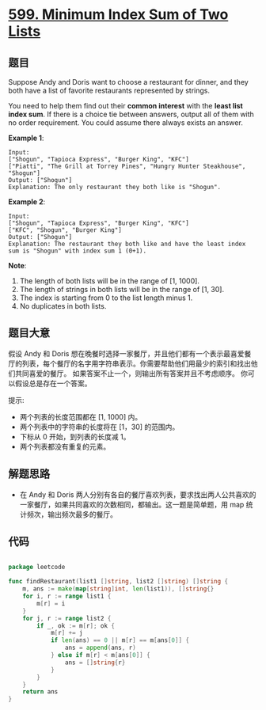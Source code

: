 # [599. Minimum Index Sum of Two Lists](https://leetcode.com/problems/minimum-index-sum-of-two-lists/)

## 题目

Suppose Andy and Doris want to choose a restaurant for dinner, and they both have a list of favorite restaurants represented by strings.

You need to help them find out their **common interest** with the **least list index sum**. If there is a choice tie between answers, output all of them with no order requirement. You could assume there always exists an answer.

**Example 1**:

    Input:
    ["Shogun", "Tapioca Express", "Burger King", "KFC"]
    ["Piatti", "The Grill at Torrey Pines", "Hungry Hunter Steakhouse", "Shogun"]
    Output: ["Shogun"]
    Explanation: The only restaurant they both like is "Shogun".

**Example 2**:

    Input:
    ["Shogun", "Tapioca Express", "Burger King", "KFC"]
    ["KFC", "Shogun", "Burger King"]
    Output: ["Shogun"]
    Explanation: The restaurant they both like and have the least index sum is "Shogun" with index sum 1 (0+1).

**Note**:

1. The length of both lists will be in the range of [1, 1000].
2. The length of strings in both lists will be in the range of [1, 30].
3. The index is starting from 0 to the list length minus 1.
4. No duplicates in both lists.


## 题目大意

假设 Andy 和 Doris 想在晚餐时选择一家餐厅，并且他们都有一个表示最喜爱餐厅的列表，每个餐厅的名字用字符串表示。你需要帮助他们用最少的索引和找出他们共同喜爱的餐厅。 如果答案不止一个，则输出所有答案并且不考虑顺序。 你可以假设总是存在一个答案。


提示:  

- 两个列表的长度范围都在 [1, 1000] 内。
- 两个列表中的字符串的长度将在 [1，30] 的范围内。
- 下标从 0 开始，到列表的长度减 1。
- 两个列表都没有重复的元素。



## 解题思路


- 在 Andy 和 Doris 两人分别有各自的餐厅喜欢列表，要求找出两人公共喜欢的一家餐厅，如果共同喜欢的次数相同，都输出。这一题是简单题，用 map 统计频次，输出频次最多的餐厅。


## 代码

```go

package leetcode

func findRestaurant(list1 []string, list2 []string) []string {
	m, ans := make(map[string]int, len(list1)), []string{}
	for i, r := range list1 {
		m[r] = i
	}
	for j, r := range list2 {
		if _, ok := m[r]; ok {
			m[r] += j
			if len(ans) == 0 || m[r] == m[ans[0]] {
				ans = append(ans, r)
			} else if m[r] < m[ans[0]] {
				ans = []string{r}
			}
		}
	}
	return ans
}

```